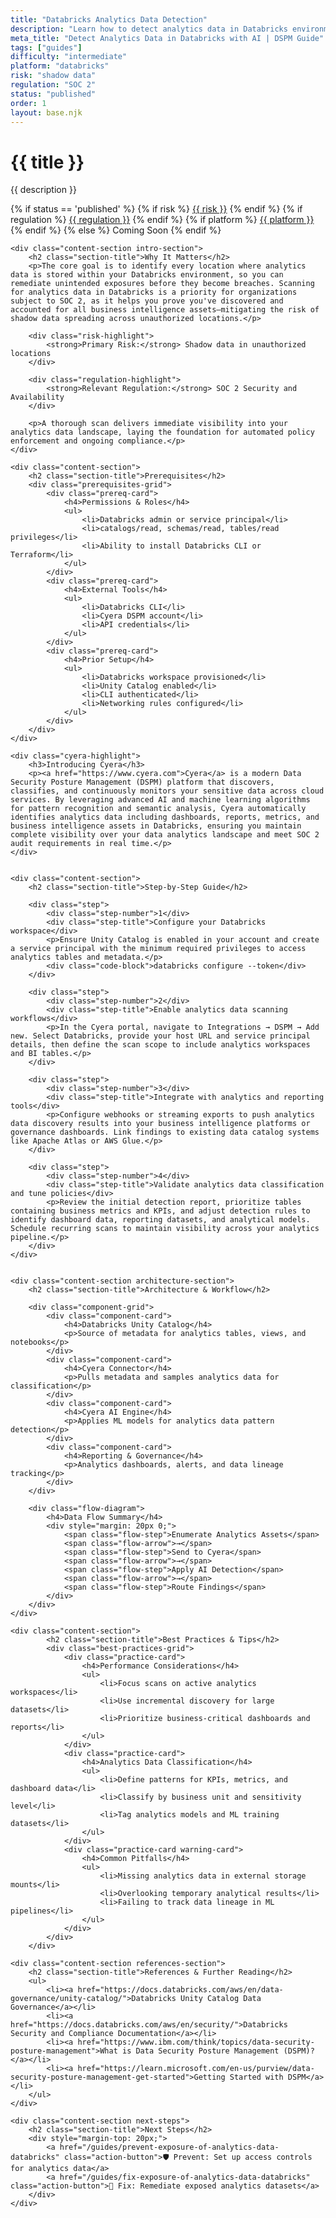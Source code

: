 ```yaml
---
title: "Databricks Analytics Data Detection"
description: "Learn how to detect analytics data in Databricks environments. Follow step-by-step guidance for SOC 2 compliance and data governance."
meta_title: "Detect Analytics Data in Databricks with AI | DSPM Guide"
tags: ["guides"]
difficulty: "intermediate"
platform: "databricks"
risk: "shadow data"
regulation: "SOC 2"
status: "published"
order: 1
layout: base.njk
---
```


<div class="container">
    <div class="header">
        <h1>{{ title }}</h1>
        <p>{{ description }}</p>
        <div class="guide-tags-container">
			<div class="guide-tags-wrapper">
		    {% if status == 'published' %}
		        {% if risk %}
		        <a href="/risk/{{ risk | downcase | replace: ' ', '-' }}/" class="guide-tag risk">{{ risk }}</a>
		        {% endif %}
		        {% if regulation %}
		        <a href="/regulation/{{ regulation | downcase | replace: ' ', '-' }}/" class="guide-tag regulation">{{ regulation }}</a>
		        {% endif %}
		        {% if platform %}
		        <a href="/platforms/{{ platform | downcase | replace: ' ', '-' }}/" class="guide-tag platform">{{ platform }}</a>
		        {% endif %}
		    {% else %}
		        <span class="guide-tag coming-soon">Coming Soon</span>
		    {% endif %}
		</div>
		</div>
    </div>

    <div class="content-section intro-section">
        <h2 class="section-title">Why It Matters</h2>
        <p>The core goal is to identify every location where analytics data is stored within your Databricks environment, so you can remediate unintended exposures before they become breaches. Scanning for analytics data in Databricks is a priority for organizations subject to SOC 2, as it helps you prove you've discovered and accounted for all business intelligence assets—mitigating the risk of shadow data spreading across unauthorized locations.</p>
        
        <div class="risk-highlight">
            <strong>Primary Risk:</strong> Shadow data in unauthorized locations
        </div>
        
        <div class="regulation-highlight">
            <strong>Relevant Regulation:</strong> SOC 2 Security and Availability
        </div>
        
        <p>A thorough scan delivers immediate visibility into your analytics data landscape, laying the foundation for automated policy enforcement and ongoing compliance.</p>
    </div>

    <div class="content-section">
        <h2 class="section-title">Prerequisites</h2>
        <div class="prerequisites-grid">
            <div class="prereq-card">
                <h4>Permissions & Roles</h4>
                <ul>
                    <li>Databricks admin or service principal</li>
                    <li>catalogs/read, schemas/read, tables/read privileges</li>
                    <li>Ability to install Databricks CLI or Terraform</li>
                </ul>
            </div>
            <div class="prereq-card">
                <h4>External Tools</h4>
                <ul>
                    <li>Databricks CLI</li>
                    <li>Cyera DSPM account</li>
                    <li>API credentials</li>
                </ul>
            </div>
            <div class="prereq-card">
                <h4>Prior Setup</h4>
                <ul>
                    <li>Databricks workspace provisioned</li>
                    <li>Unity Catalog enabled</li>
                    <li>CLI authenticated</li>
                    <li>Networking rules configured</li>
                </ul>
            </div>
        </div>
    </div>
	
    <div class="cyera-highlight">
        <h3>Introducing Cyera</h3>
        <p><a href="https://www.cyera.com">Cyera</a> is a modern Data Security Posture Management (DSPM) platform that discovers, classifies, and continuously monitors your sensitive data across cloud services. By leveraging advanced AI and machine learning algorithms for pattern recognition and semantic analysis, Cyera automatically identifies analytics data including dashboards, reports, metrics, and business intelligence assets in Databricks, ensuring you maintain complete visibility over your data analytics landscape and meet SOC 2 audit requirements in real time.</p>
    </div>
	

    <div class="content-section">
        <h2 class="section-title">Step-by-Step Guide</h2>
        
        <div class="step">
            <div class="step-number">1</div>
            <div class="step-title">Configure your Databricks workspace</div>
            <p>Ensure Unity Catalog is enabled in your account and create a service principal with the minimum required privileges to access analytics tables and metadata.</p>
            <div class="code-block">databricks configure --token</div>
        </div>

        <div class="step">
            <div class="step-number">2</div>
            <div class="step-title">Enable analytics data scanning workflows</div>
            <p>In the Cyera portal, navigate to Integrations → DSPM → Add new. Select Databricks, provide your host URL and service principal details, then define the scan scope to include analytics workspaces and BI tables.</p>
        </div>

        <div class="step">
            <div class="step-number">3</div>
            <div class="step-title">Integrate with analytics and reporting tools</div>
            <p>Configure webhooks or streaming exports to push analytics data discovery results into your business intelligence platforms or governance dashboards. Link findings to existing data catalog systems like Apache Atlas or AWS Glue.</p>
        </div>

        <div class="step">
            <div class="step-number">4</div>
            <div class="step-title">Validate analytics data classification and tune policies</div>
            <p>Review the initial detection report, prioritize tables containing business metrics and KPIs, and adjust detection rules to identify dashboard data, reporting datasets, and analytical models. Schedule recurring scans to maintain visibility across your analytics pipeline.</p>
        </div>
    </div>


    <div class="content-section architecture-section">
        <h2 class="section-title">Architecture & Workflow</h2>
        
        <div class="component-grid">
            <div class="component-card">
                <h4>Databricks Unity Catalog</h4>
                <p>Source of metadata for analytics tables, views, and notebooks</p>
            </div>
            <div class="component-card">
                <h4>Cyera Connector</h4>
                <p>Pulls metadata and samples analytics data for classification</p>
            </div>
            <div class="component-card">
                <h4>Cyera AI Engine</h4>
                <p>Applies ML models for analytics data pattern detection</p>
            </div>
            <div class="component-card">
                <h4>Reporting & Governance</h4>
                <p>Analytics dashboards, alerts, and data lineage tracking</p>
            </div>
        </div>

        <div class="flow-diagram">
            <h4>Data Flow Summary</h4>
            <div style="margin: 20px 0;">
                <span class="flow-step">Enumerate Analytics Assets</span>
                <span class="flow-arrow">→</span>
                <span class="flow-step">Send to Cyera</span>
                <span class="flow-arrow">→</span>
                <span class="flow-step">Apply AI Detection</span>
                <span class="flow-arrow">→</span>
                <span class="flow-step">Route Findings</span>
            </div>
        </div>
    </div>

	<div class="content-section">
	        <h2 class="section-title">Best Practices & Tips</h2>
	        <div class="best-practices-grid">
	            <div class="practice-card">
	                <h4>Performance Considerations</h4>
	                <ul>
	                    <li>Focus scans on active analytics workspaces</li>
	                    <li>Use incremental discovery for large datasets</li>
	                    <li>Prioritize business-critical dashboards and reports</li>
	                </ul>
	            </div>
	            <div class="practice-card">
	                <h4>Analytics Data Classification</h4>
	                <ul>
	                    <li>Define patterns for KPIs, metrics, and dashboard data</li>
	                    <li>Classify by business unit and sensitivity level</li>
	                    <li>Tag analytics models and ML training datasets</li>
	                </ul>
	            </div>
	            <div class="practice-card warning-card">
	                <h4>Common Pitfalls</h4>
	                <ul>
	                    <li>Missing analytics data in external storage mounts</li>
	                    <li>Overlooking temporary analytical results</li>
	                    <li>Failing to track data lineage in ML pipelines</li>
	                </ul>
	            </div>
	        </div>
	    </div>

    <div class="content-section references-section">
        <h2 class="section-title">References & Further Reading</h2>
        <ul>
            <li><a href="https://docs.databricks.com/aws/en/data-governance/unity-catalog/">Databricks Unity Catalog Data Governance</a></li>
            <li><a href="https://docs.databricks.com/aws/en/security/">Databricks Security and Compliance Documentation</a></li>
            <li><a href="https://www.ibm.com/think/topics/data-security-posture-management">What is Data Security Posture Management (DSPM)?</a></li>
            <li><a href="https://learn.microsoft.com/en-us/purview/data-security-posture-management-get-started">Getting Started with DSPM</a></li>
        </ul>
    </div>

    <div class="content-section next-steps">
        <h2 class="section-title">Next Steps</h2>
        <div style="margin-top: 20px;">
            <a href="/guides/prevent-exposure-of-analytics-data-databricks" class="action-button">🛡️ Prevent: Set up access controls for analytics data</a>
            <a href="/guides/fix-exposure-of-analytics-data-databricks" class="action-button">🔧 Fix: Remediate exposed analytics datasets</a>
        </div>
    </div>
</div>